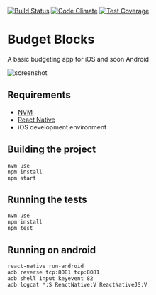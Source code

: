 [![Build Status](https://travis-ci.org/maximilianhurl/budget-blocks.svg?branch=master)](https://travis-ci.org/maximilianhurl/budget-blocks)
[![Code Climate](https://codeclimate.com/github/maximilianhurl/budget-blocks/badges/gpa.svg)](https://codeclimate.com/github/maximilianhurl/budget-blocks)
[![Test Coverage](https://codeclimate.com/github/maximilianhurl/budget-blocks/badges/coverage.svg)](https://codeclimate.com/github/maximilianhurl/budget-blocks/coverage)

# Budget Blocks

A basic budgeting app for iOS and soon Android

![screenshot](https://raw.githubusercontent.com/maximilianhurl/budget-blocks/master/assets/screenshot.png)

## Requirements

- [NVM](https://github.com/creationix/nvm)
- [React Native](https://facebook.github.io/react-native/docs/getting-started.html#conten)
- iOS development environment


## Building the project

    nvm use
    npm install
    npm start


## Running the tests

    nvm use
    npm install
    npm test


## Running on android

    react-native run-android
    adb reverse tcp:8081 tcp:8081
    adb shell input keyevent 82
    adb logcat *:S ReactNative:V ReactNativeJS:V